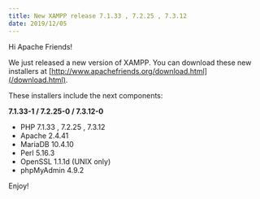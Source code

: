 ```yaml
---
title: New XAMPP release 7.1.33 , 7.2.25 , 7.3.12
date: 2019/12/05
---
```


Hi Apache Friends!

We just released a new version of XAMPP. You can download these new installers at [http://www.apachefriends.org/download.html](/download.html).

These installers include the next components:

**7.1.33-1 / 7.2.25-0 / 7.3.12-0**

- PHP 7.1.33 , 7.2.25 , 7.3.12
- Apache 2.4.41
- MariaDB 10.4.10
- Perl 5.16.3
- OpenSSL 1.1.1d (UNIX only)
- phpMyAdmin 4.9.2

Enjoy!
